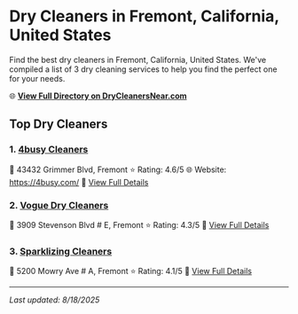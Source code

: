 # Dry Cleaners in Fremont, California, United States

Find the best dry cleaners in Fremont, California, United States. We've compiled a list of 3 dry cleaning services to help you find the perfect one for your needs.

🌐 **[View Full Directory on DryCleanersNear.com](https://drycleanersnear.com/city/US/California/Fremont)**

## Top Dry Cleaners

### 1. [4busy Cleaners](https://drycleanersnear.com/dryCleaner/689d4396756b71cad101f219/4busy-cleaners)
📍 43432 Grimmer Blvd, Fremont
⭐ Rating: 4.6/5
🌐 Website: https://4busy.com/
🔗 [View Full Details](https://drycleanersnear.com/dryCleaner/689d4396756b71cad101f219/4busy-cleaners)

### 2. [Vogue Dry Cleaners](https://drycleanersnear.com/dryCleaner/689d434d756b71cad101f006/vogue-dry-cleaners)
📍 3909 Stevenson Blvd # E, Fremont
⭐ Rating: 4.3/5
🔗 [View Full Details](https://drycleanersnear.com/dryCleaner/689d434d756b71cad101f006/vogue-dry-cleaners)

### 3. [Sparklizing Cleaners](https://drycleanersnear.com/dryCleaner/689d43d5756b71cad101f3fd/sparklizing-cleaners)
📍 5200 Mowry Ave # A, Fremont
⭐ Rating: 4.1/5
🔗 [View Full Details](https://drycleanersnear.com/dryCleaner/689d43d5756b71cad101f3fd/sparklizing-cleaners)


---

*Last updated: 8/18/2025*
